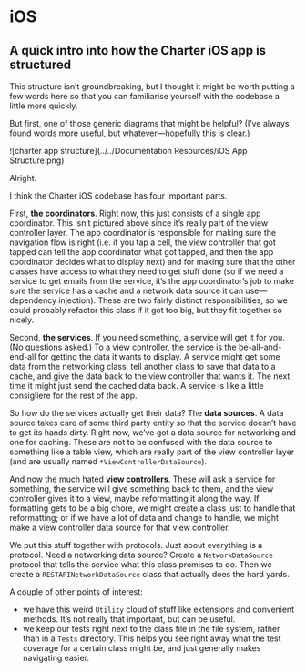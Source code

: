# iOS

## A quick intro into how the Charter iOS app is structured

This structure isn’t groundbreaking, but I thought it might be worth putting a few words here so that you can familiarise yourself with the codebase a little more quickly.

But first, one of those generic diagrams that might be helpful? (I’ve always found words more useful, but whatever—hopefully this is clear.)

![charter app structure](../../Documentation Resources/iOS App Structure.png)

Alright.

I think the Charter iOS codebase has four important parts.

First, **the coordinators**. Right now, this just consists of a single app coordinator. This isn’t pictured above since it’s really part of the view controller layer. The app coordinator is responsible for making sure the navigation flow is right (i.e. if you tap a cell, the view controller that got tapped can tell the app coordinator what got tapped, and then the app coordinator decides what to display next) and for making sure that the other classes have access to what they need to get stuff done (so if we need a service to get emails from the service, it’s the app coordinator’s job to make sure the service has a cache and a network data source it can use—dependency injection). These are two fairly distinct responsibilities, so we could probably refactor this class if it got too big, but they fit together so nicely.

Second, **the services**. If you need something, a service will get it for you. (No questions asked.) To a view controller, the service is the be-all-and-end-all for getting the data it wants to display. A service might get some data from the networking class, tell another class to save that data to a cache, and give the data back to the view controller that wants it. The next time it might just send the cached data back. A service is like a little consigliere for the rest of the app.

So how do the services actually get their data? The **data sources**. A data source takes care of some third party entity so that the service doesn’t have to get its hands dirty. Right now, we’ve got a data source for networking and one for caching. These are not to be confused with the data source to something like a table view, which are really part of the view controller layer (and are usually named `*ViewControllerDataSource`).

And now the much hated **view controllers**. These will ask a service for something, the service will give something back to them, and the view controller gives it to a view, maybe reformatting it along the way. If formatting gets to be a big chore, we might create a class just to handle that reformatting; or if we have a lot of data and change to handle, we might make a view controller data source for that view controller.

We put this stuff together with protocols. Just about everything is a protocol. Need a networking data source? Create a `NetworkDataSource` protocol that tells the service what this class promises to do. Then we create a `RESTAPINetworkDataSource` class that actually does the hard yards. 

A couple of other points of interest:

* we have this weird `Utility` cloud of stuff like extensions and convenient methods. It’s not really that important, but can be useful.
* we keep our tests right next to the class file in the file system, rather than in a `Tests` directory. This helps you see right away what the test coverage for a certain class might be, and just generally makes navigating easier.
